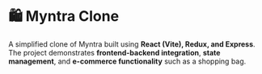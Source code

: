 # 🛍️ Myntra Clone

A simplified clone of Myntra built using **React (Vite), Redux, and Express**.  
The project demonstrates **frontend-backend integration**, **state management**, and **e-commerce functionality** such as a shopping bag.